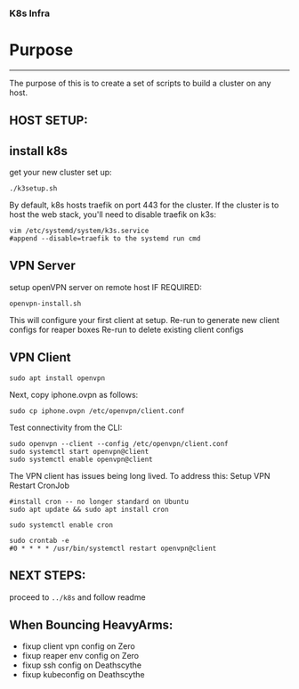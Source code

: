 ### K8s Infra

# Purpose
--------------
The purpose of this is to create a set of scripts to build a cluster on any host.

HOST SETUP:
--------------------------
## install k8s
get your new cluster set up:
```
./k3setup.sh
```

By default, k8s hosts traefik on port 443 for the cluster. 
If the cluster is to host the web stack, you'll need to disable traefik on k3s:
```
vim /etc/systemd/system/k3s.service
#append --disable=traefik to the systemd run cmd
```

## VPN Server
setup openVPN server on remote host IF REQUIRED:
```
openvpn-install.sh
```

This will configure your first client at setup.
Re-run to generate new client configs for reaper boxes
Re-run to delete existing client configs

## VPN Client
```
sudo apt install openvpn
```

Next, copy iphone.ovpn as follows:
```
sudo cp iphone.ovpn /etc/openvpn/client.conf
```

Test connectivity from the CLI:
```
sudo openvpn --client --config /etc/openvpn/client.conf
sudo systemctl start openvpn@client
sudo systemctl enable openvpn@client
```

The VPN client has issues being long lived. To address this:
Setup VPN Restart CronJob
```
#install cron -- no longer standard on Ubuntu
sudo apt update && sudo apt install cron

sudo systemctl enable cron

sudo crontab -e 
#0 * * * * /usr/bin/systemctl restart openvpn@client
```

NEXT STEPS:
--------------------------
proceed to `../k8s` and follow readme


When Bouncing HeavyArms:
-------------------------
 - fixup client vpn config on Zero
 - fixup reaper env config on Zero
 - fixup ssh config on Deathscythe
 - fixup kubeconfig on Deathscythe
